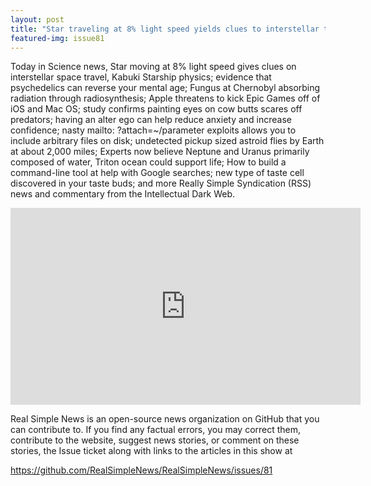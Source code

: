 ```yaml
---
layout: post
title: "Star traveling at 8% light speed yields clues to interstellar travel; 6th mass extinction is a myth"
featured-img: issue81
---
```


Today in Science news, Star moving at 8% light speed gives clues on interstellar space travel, Kabuki Starship physics; evidence that psychedelics can reverse your mental age; Fungus at Chernobyl absorbing radiation through radiosynthesis; Apple threatens to kick Epic Games off of iOS and Mac OS; study confirms painting eyes on cow butts scares off predators; having an alter ego can help reduce anxiety and increase confidence; nasty mailto: ?attach=~/parameter exploits allows you to include arbitrary files on disk; undetected pickup sized astroid flies by Earth at about 2,000 miles; Experts now believe Neptune and Uranus primarily composed of water, Triton ocean could support life; How to build a command-line tool at help with Google searches; new type of taste cell discovered in your taste buds; and more Really Simple Syndication (RSS) news and commentary from the Intellectual Dark Web.

<iframe width="560" height="315" src="https://www.youtube.com/embed/5K9Fsjbtgj8
" frameborder="0" allow="accelerometer; autoplay; encrypted-media; gyroscope; picture-in-picture" allowfullscreen></iframe>

Real Simple News is an open-source news organization on GitHub that you can contribute to. If you find any factual errors, you may correct them, contribute to the website, suggest news stories, or comment on these stories, the Issue ticket along with links to the articles in this show at 

<https://github.com/RealSimpleNews/RealSimpleNews/issues/81>
